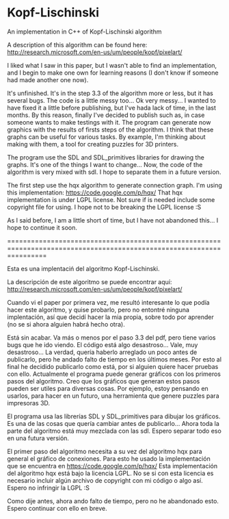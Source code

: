 Kopf-Lischinski
===============

An implementation in C++ of Kopf-Lischinski algorithm


A description of this algorithm can be found here: http://research.microsoft.com/en-us/um/people/kopf/pixelart/

I liked what I saw in this paper, but I wasn't able to find an implementation, and I begin to make one own 
for learning reasons (I don't know if someone had made another one now).

It's unfinished. It's in the step 3.3 of the algorithm more or less, but it has several bugs. 
The code is a little messy too... Ok very messy... I wanted to have fixed it a little before publishing, 
but I've hada lack of time, in the last months. By this reason, finally I've decided to publish such as, 
in case someone wants to make testings with it. The program can generate now graphics with the results of firsts steps 
of the algorithm. I think that these graphs can be useful for various tasks. By example, I'm thinking about making
with them, a tool for creating puzzles for 3D printers.

The program use the SDL and SDL_primitives libraries for drawing the graphs. It's one of the things I want to change... Now, the code of the 
algorithm is very mixed with sdl. I hope to separate them in a future version. 

The first step use the hqx algorithm to generate connection graph. I'm using this implementation: https://code.google.com/p/hqx/
That hqx implementation is under LGPL license. Not sure if is needed include some copyright file for using. I hope not to be breaking the LGPL license :S

As I said before, I am a little short of time, but I have not abandoned this... I hope to continue it soon. 


======================================================================================================================

Esta es una implentaciń del algoritmo Kopf-Lischinski.

La descripción de este algoritmo se puede encontrar aquí: http://research.microsoft.com/en-us/um/people/kopf/pixelart/

Cuando vi el paper por primera vez, me resultó interesante lo que podía hacer este algoritmo, y quise probarlo, pero
no entontré ninguna implentación, así que decidí hacer la mia propia, sobre todo por aprender (no se si ahora alguien 
habrá hecho otra).

Está sin acabar. Va más o menos por el paso 3.3 del pdf, pero tiene varios bugs que he ido viendo.
El código está algo desastroso... Vale, muy desastroso... La verdad, quería haberlo arreglado un poco antes de
publicarlo, pero he andado falto de tiempo en los últimos meses. Por esto al final he decidido publicarlo como está, por
si alguien quiere hacer pruebas con ello. Actualmente el programa puede generar gráficos con los primeros pasos del 
algoritmo. Creo que los gráficos que generan estos pasos  pueden ser utiles para diversas cosas. Por ejemplo, estoy
pensando en usarlos, para hacer en un futuro, una herramienta que genere puzzles para impresoras 3D.

El programa usa las librerías SDL y SDL_primitives para dibujar los gráficos. Es una de las cosas que quería cambiar 
antes de publicarlo... Ahora toda la parte del algoritmo está muy mezclada con las sdl. Espero separar todo eso en una
futura versión.

El primer paso del algoritmo necesita a su vez del algoritmo hqx para general el gráfico de conexiones. Para esto he 
usado la implementación que se encuentra en https://code.google.com/p/hqx/ 
Esta implementación del algoritmo hqx está bajo la licencia LGPL. No se si con esta licencia es necesario incluir algún
archivo de copyright con mi código o algo así. Espero no infringir la LGPL :S

Como dije antes, ahora ando falto de tiempo, pero no he abandonado esto. Espero continuar con ello en breve.

